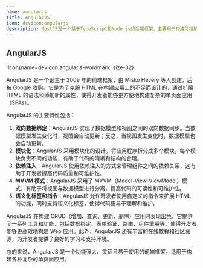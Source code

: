 ```yaml
---
name: angularjs
title: AngularJS
icon: devicon:angularjs
description: NestJS是一个基于TypeScript和Node.js的后端框架，主要用于构建可维护且高效的服务器端应用程序。功能强大、灵活且易于使用的后端框架，适用于各种规模和复杂度的Web应用程序开发。
---
```


## AngularJS

:Icon{name=devicon:angularjs-wordmark .size-32}

AngularJS 是一个诞生于 2009 年的前端框架，由 Misko Hevery 等人创建，后被 Google 收购。它是为了克服 HTML 在构建应用上的不足而设计的，通过扩展 HTML 的语法和添加新的属性，使得开发者能够更方便地构建复杂的单页面应用（SPAs）。

AngularJS 的主要特性包括：

1. **双向数据绑定**：AngularJS 实现了数据模型和视图之间的双向数据同步。当数据模型发生变化时，视图会自动更新；反之，当视图发生变化时，数据模型也会自动更新。
2. **模块化**：AngularJS 采用模块化的设计，将应用程序拆分成多个模块，每个模块负责不同的功能，有助于代码的清晰和结构的合理。
3. **依赖注入**：AngularJS 使用依赖注入的方式来管理组件之间的依赖关系，这有助于开发者提高代码质量和可维护性。
4. **MVVM 模式**：AngularJS 采用了 MVVM（Model-View-ViewModel）模式，有助于将视图与数据模型进行分离，提高代码的可读性和可维护性。
5. **语义化标签和指令**：AngularJS 允许开发者使用自定义的指令来扩展 HTML 的功能，同时支持语义化标签，使得代码更易于理解和维护。

AngularJS 在构建 CRUD（增加、查询、更新、删除）应用时表现出色，它提供了一系列工具和功能，包括数据绑定、表单验证、路由、组件重用等，使得开发者能够更高效地构建 Web 应用。此外，AngularJS 还有丰富的在线教程和社区资源，为开发者提供了良好的学习和支持环境。

总的来说，AngularJS 是一个功能强大、灵活且易于使用的前端框架，适用于构建各种复杂的单页面应用。
